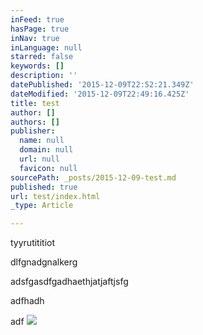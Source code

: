```yaml
---
inFeed: true
hasPage: true
inNav: true
inLanguage: null
starred: false
keywords: []
description: ''
datePublished: '2015-12-09T22:52:21.349Z'
dateModified: '2015-12-09T22:49:16.425Z'
title: test
author: []
authors: []
publisher:
  name: null
  domain: null
  url: null
  favicon: null
sourcePath: _posts/2015-12-09-test.md
published: true
url: test/index.html
_type: Article

---
```

tyyrutititiot

dlfgnadgnalkerg

adsfgasdfgadhaethjatjaftjsfg

adfhadh

adf
![](https://the-grid-user-content.s3-us-west-2.amazonaws.com/b9f81ce3-c577-442f-ac2e-fc914cbce05f.jpg)